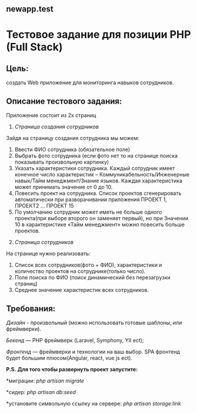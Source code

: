 ## newapp.test

# Тестовое задание для позиции PHP (Full Stack)


## Цель: 
создать Web приложение для мониторинга навыков сотрудников.

## Описание тестового задания:
Приложение состоит из 2х страниц

1. *Страница создания сотрудников*

Зайдя на страницу создания сотрудника мы можем:

1) Ввести ФИО сотрудника (обязательное поле)
2) Выбрать фото сотрудника (если фото нет то на странице поиска показывать произвольную картинку)
3) Указать характеристики сотрудника.
Каждый сотрудник имеет конечное число характеристик – Коммуникабельность/Инженерные навык/Тайм менеджмент/Знание языков.
Каждая характеристика может принимать значение от 0 до 10.
4) Повесить проект на сотрудника. Список проектов сгенерировать автоматически при разворачивании приложения ПРОЕКТ 1, ПРОЕКТ2 … ПРОЕКТ 15
5) По умолчанию сотрудник может иметь не больше одного проекта(при выборе второго он заменяет первый), но при Значении 10 в характеристике «Тайм менеджмент» можно повесить больше проектов.

2. *Страница сотрудников*

На странице нужно реализовать:

1) Список всех сотрудников(фото + ФИО), характеристики и количество проектов на сотруднике(только число).
2) Поле поиска по ФИО (поиск динамический без перезагрузки страниц)
3) Среднее значение характеристик всех сотрудников.

## Требования:
*Дизайн* - произвольный (можно использовать готовые шаблоны, или фреймверки).

*Бекенд* — PHP фреймверк (Laravel, Symphony, YII ect);

*Фронтенд* — фреймверки и технологии на ваш выбор. SPA фронтенд будет большим плюсом(Angular, react, vue js ect).

**P.S.**
**Для того чтобы развернуть проект запустите:**

*миграции: _php artisan migrate_

*сидер: _php artisan db:seed_

*установите символьную ссылку на сервере:  _php artisan storage:link_

